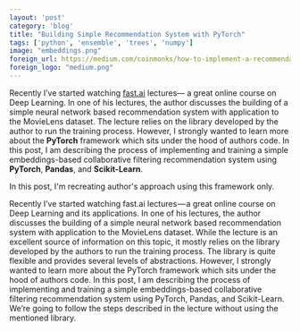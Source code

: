 ```yaml
---
layout: 'post'
category: 'blog'
title: "Building Simple Recommendation System with PyTorch"
tags: ['python', 'ensemble', 'trees', 'numpy']
image: "embeddings.png"
foreign_url: https://medium.com/coinmonks/how-to-implement-a-recommendation-system-with-deep-learning-and-pytorch-2d40476590f9
foreign_logo: "medium.png"
---
```


Recently I’ve started watching [fast.ai](http://course.fast.ai) lectures&mdash;
a great online course on Deep Learning. In one of his lectures, the author
discusses the building of a simple neural network based recommendation system
with application to the MovieLens dataset. The lecture relies on
the library developed by the author to run the training process. However,
I strongly wanted to learn more about the **PyTorch** framework which sits
under the hood of authors code. In this post, I am describing the process of implementing and training a simple embeddings-based collaborative filtering recommendation system using **PyTorch**, **Pandas**,
and **Scikit-Learn**.

<!--more-->

In this post, I'm recreating author's approach
using this framework only.

Recently I’ve started watching fast.ai lectures — a great online course on Deep Learning and its applications. In one of his lectures, the author discusses the building of a simple neural network based recommendation system with application to the MovieLens dataset. While the lecture is an excellent source of information on this topic, it mostly relies on the library developed by the authors to run the training process. The library is quite flexible and provides several levels of abstractions.
However, I strongly wanted to learn more about the PyTorch framework which sits under the hood of authors code. In this post, I am describing the process of implementing and training a simple embeddings-based collaborative filtering recommendation system using PyTorch, Pandas, and Scikit-Learn. We’re going to follow the steps described in the lecture without using the mentioned library.
